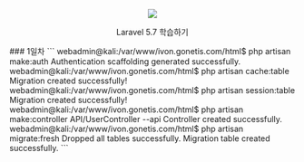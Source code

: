 <p align="center"><img src="https://laravel.com/assets/img/components/logo-laravel.svg"></p>
<p align="center">Laravel 5.7 학습하기</p>
### 1일차
```
webadmin@kali:/var/www/ivon.gonetis.com/html$ php artisan make:auth
Authentication scaffolding generated successfully.
webadmin@kali:/var/www/ivon.gonetis.com/html$ php artisan cache:table
Migration created successfully!
webadmin@kali:/var/www/ivon.gonetis.com/html$ php artisan session:table
Migration created successfully!
webadmin@kali:/var/www/ivon.gonetis.com/html$ php artisan make:controller API/UserController --api
Controller created successfully.
webadmin@kali:/var/www/ivon.gonetis.com/html$ php artisan migrate:fresh
Dropped all tables successfully.
Migration table created successfully.
```